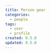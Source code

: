 ```yaml
---
title: Person gear
categories:
  - people
tags:
  - user
  - profile
created: 0.5.0
updated: 0.5.0
---
```

